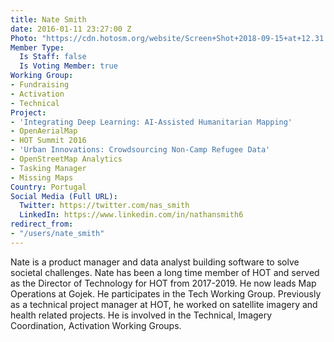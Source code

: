 ```yaml
---
title: Nate Smith
date: 2016-01-11 23:27:00 Z
Photo: "https://cdn.hotosm.org/website/Screen+Shot+2018-09-15+at+12.31.42.png"
Member Type:
  Is Staff: false
  Is Voting Member: true
Working Group:
- Fundraising
- Activation
- Technical
Project:
- 'Integrating Deep Learning: AI-Assisted Humanitarian Mapping'
- OpenAerialMap
- HOT Summit 2016
- 'Urban Innovations: Crowdsourcing Non-Camp Refugee Data'
- OpenStreetMap Analytics
- Tasking Manager
- Missing Maps
Country: Portugal
Social Media (Full URL):
  Twitter: https://twitter.com/nas_smith
  LinkedIn: https://www.linkedin.com/in/nathansmith6
redirect_from:
- "/users/nate_smith"
---
```


Nate is a product manager and data analyst building software to solve societal challenges. Nate has been a long time member of HOT and served as the Director of Technology for HOT from 2017-2019. He now leads Map Operations at Gojek. He participates in the Tech Working Group. Previously as a technical project manager at HOT, he worked on satellite imagery and health related projects. He is involved in the Technical, Imagery Coordination, Activation Working Groups.
